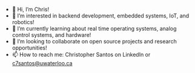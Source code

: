 - 👋 Hi, I’m Chris!
- 👀 I’m interested in backend development, embedded systems, IoT, and robotics! 
- 🌱 I’m currently learning about real time operating systems, analog control systems, and hardware! 
- 💞️ I’m looking to collaborate on open source projects and research opportunities!
- 📫 How to reach me: Christopher Santos on LinkedIn or c7santos@uwaterloo.ca

<!---
chrissantoss/chrissantoss is a ✨ special ✨ repository because its `README.md` (this file) appears on your GitHub profile.
You can click the Preview link to take a look at your changes.
--->
